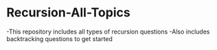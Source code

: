 # Recursion-All-Topics

-This repository includes all types of  recursion questions 
-Also includes backtracking questions to get started
